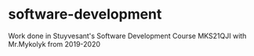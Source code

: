 # software-development

Work done in Stuyvesant's Software Development Course MKS21QJI with Mr.Mykolyk from 2019-2020
